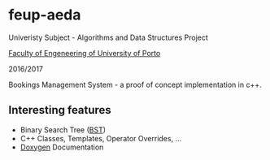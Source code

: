 # feup-aeda
Univeristy Subject - Algorithms and Data Structures Project

[Faculty of Engeneering of University of Porto](https://sigarra.up.pt/feup/en/WEB_PAGE.INICIAL)

2016/2017

Bookings Management System - a proof of concept implementation in c++.

## Interesting features
 - Binary Search Tree ([BST](https://github.com/msramalho/feup-aeda/blob/master/BST.h))
 - C++ Classes, Templates, Operator Overrides, ...
 - [Doxygen](http://www.stack.nl/~dimitri/doxygen/) Documentation
